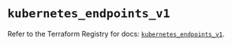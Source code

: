 # `kubernetes_endpoints_v1`

Refer to the Terraform Registry for docs: [`kubernetes_endpoints_v1`](https://registry.terraform.io/providers/hashicorp/kubernetes/2.28.1/docs/resources/endpoints_v1).
